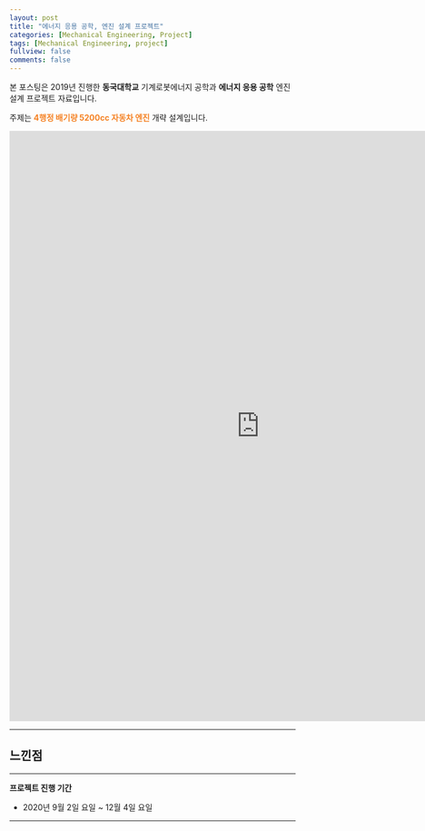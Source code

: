 ```yaml
---
layout: post
title: "에너지 응용 공학, 엔진 설계 프로젝트"
categories: [Mechanical Engineering, Project]
tags: [Mechanical Engineering, project]
fullview: false
comments: false
---
```


본 포스팅은 2019년 진행한 **동국대학교** 기계로봇에너지 공학과 **에너지 응용 공학** 엔진 설계 프로젝트 자료입니다.

주제는 **<span style="color:#F58224">4행정 배기량 5200cc 자동차 엔진</span>** 개략 설계입니다.

<iframe src="https://onedrive.live.com/embed?cid=ADFD1CC231D5D8DA&resid=ADFD1CC231D5D8DA%218224&authkey=AByoGxqcs-_EueU&em=2" width="880" height="1040" frameborder="0" scrolling="no"></iframe>

---

## 느낀점

---

**프로젝트 진행 기간**
- 2020년 9월 2일 요일 ~ 12월 4일 요일

---